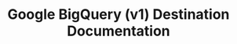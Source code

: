 ---
# -------------------------- #
#     USING THIS TEMPLATE    #
# -------------------------- #

## NEED HELP USING THIS TEMPLATE? SEE:
## https://docs-about-stitch-docs.netlify.com/reference/destination-templates/destination-setup/
## FOR INSTRUCTIONS & REFERENCE INFO


# -------------------------- #
#        Page Controls       #
# -------------------------- #

title: Google BigQuery (v1) Destination Documentation
keywords: bigquery, google bigquery data warehouse, bigquery data warehouse, bigquery etl, etl to bigquery, bigquery destination
summary: "Documentation for version 1 of Stitch's Google BigQuery destination."

permalink:  /destinations/google-bigquery/v1

destination: true
content-type: "destination-category"
key: "bigquery-version-category"

order: 1

layout: general


# -------------------------- #
#     Destination Details    #
# -------------------------- #

display_name: "Google BigQuery"
type: "bigquery"

this-version: "1"


# -------------------------- #
#          Sections          #
# -------------------------- #

sections:
  - title: "Getting started"
    anchor: "get-started"
    guides:
      - key: "bigquery-destination-setup"
        version: "1"
      - key: "bigquery-v1-migration"
    content: |
      {% include layout/category-sections.html %}

  - title: "Using {{ page.display_name }}"
    anchor: "using-destination"
    guides:
      - key: "bigquery-pricing"
      - key: "bigquery-partitioning"
      - key: "switch-bigquery-location"
      - key: "append-only-querying"
    content: |
      {% include layout/category-sections.html %}

  - title: "Troubleshooting"
    anchor: "troubleshooting-destination"
    guides:
      - key: "destination-loading-errors"
      - key: "destination-connection-errors"
    content: |
      {% for guide in section.guides %}
      {% assign this-guide = site.documents | where:"key",guide.key | first %}
      <span class="h4">
      [{{ this-guide.title }}]({{ this-guide.url | prepend: site.baseurl }})
      </span>
      {{ this-guide.summary | flatify }}
      {% endfor %}

  - title: "Reference"
    anchor: "reference-guides"
    guides:
      - key: "bigquery-reference"
        version: "1"
      - key: "bigquery-loading-reference"
        version: "1"
      - key: "source-destination-compatibility"
      - key: "system-tables-and-columns"
      - key: "reserved-keywords"
#   - loading-errors
#   - connection-errors
    content: |
      {% include layout/category-sections.html %}
# Loading:
#   - sdc-rejected
#   - column-splits
---